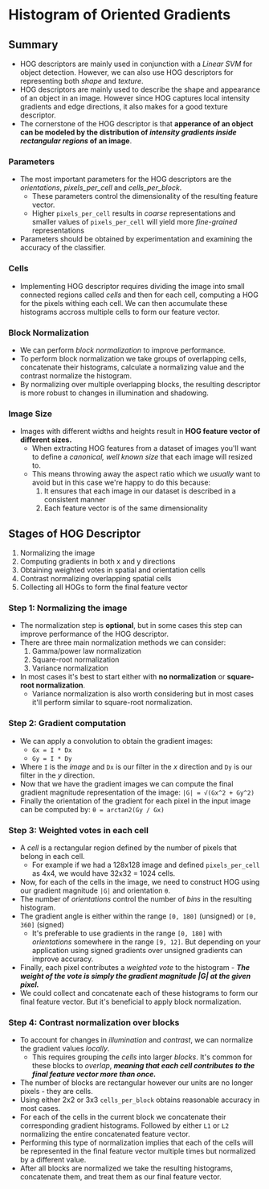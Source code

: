 # Histogram of Oriented Gradients
## Summary
* HOG descriptors are mainly used in conjunction with a _Linear SVM_ for object detection. However, we can also use HOG descriptors for representing both *shape* and *texture*.
* HOG descriptors are mainly used to describe the shape and appearance of an object in an image. However since HOG captures local intensity gradients and edge directions, it also makes for a good texture descriptor.
* The cornerstone of the HOG descriptor is that **apperance of an object can be modeled by the distribution of _intensity gradients inside rectangular regions_ of an image**.
### Parameters
* The most important parameters for the HOG descriptors are the *orientations*, *pixels_per_cell* and *cells_per_block*.
  * These parameters control the dimensionality of the resulting feature vector.
  * Higher `pixels_per_cell` results in *coarse* representations and smaller values of `pixels_per_cell` will yield more *fine-grained* representations
* Parameters should be obtained by experimentation and examining the accuracy of the classifier.
### Cells
* Implementing HOG descriptor requires dividing the image into small connected regions called *cells* and then for each cell, computing a HOG for the pixels withing each cell. We can then accumulate these histograms accross multiple cells to form our feature vector.
### Block Normalization
* We can perform *block normalization* to improve performance.
* To perform block normalization we take groups of overlapping cells, concatenate their histograms, calculate a normalizing value and the contrast normalize the histogram.
* By normalizing over multiple overlapping blocks, the resulting descriptor is more robust to changes in illumination and shadowing.
### Image Size
* Images with different widths and heights result in **HOG feature vector of different sizes.**
  * When extracting HOG features from a dataset of images you'll want to define a *canonical, well known size* that each image will resized to.
  * This means throwing away the aspect ratio which we *usually* want to avoid but in this case we're happy to do this because:
    1. It ensures that each image in our dataset is described in a consistent manner
    2. Each feature vector is of the same dimensionality
## Stages of HOG Descriptor
1. Normalizing the image
2. Computing gradients in both x and y directions
3. Obtaining weighted votes in spatial and orientation cells
4. Contrast normalizing overlapping spatial cells
5. Collecting all HOGs to form the final feature vector
### Step 1: Normalizing the image
* The normalization step is **optional**, but in some cases this step can improve performance of the HOG descriptor.
* There are three main normalization methods we can consider:
  1. Gamma/power law normalization
  2. Square-root normalization
  3. Variance normalization
* In most cases it's best to start either with **no normalization** or **square-root normalization**.
  * Variance normalization is also worth considering but in most cases it'll perform similar to square-root normalization.
### Step 2: Gradient computation
* We can apply a convolution to obtain the gradient images:
  * `Gx = I * Dx`
  * `Gy = I * Dy`
* Where `I` is the _image_ and `Dx` is our filter in the _x_ direction and `Dy` is our filter in the _y_ direction.
* Now that we have the gradient images we can compute the final gradient magnitude representation of the image: `|G| = √(Gx^2 + Gy^2)`
* Finally the orientation of the gradient for each pixel in the input image can be computed by: `θ = arctan2(Gy / Gx)`
### Step 3: Weighted votes in each cell
* A *cell* is a rectangular region defined by the number of pixels that belong in each cell.
  * For example if we had a 128x128 image and defined `pixels_per_cell` as 4x4, we would have 32x32 = 1024 cells.
* Now, for each of the cells in the image, we need to construct HOG using our gradient magnitude `|G|` and orientation `θ`.
* The number of _orientations_ control the number of _bins_ in the resulting histogram.
* The gradient angle is either within the range `[0, 180]` (unsigned) or `[0, 360]` (signed)
  * It's preferable to use gradients in the range `[0, 180]` with _orientations_ somewhere in the range `[9, 12]`. But depending on your application using signed gradients over unsigned gradients can improve accuracy.
* Finally, each pixel contributes a *weighted vote* to the histogram - **_The weight of the vote is simply the gradient magnitude |G| at the given pixel._**
* We could collect and concatenate each of these histograms to form our final feature vector. But it's beneficial to apply block normalization.
### Step 4: Contrast normalization over blocks
* To account for changes in *illumination* and *contrast*, we can normalize the gradient values *locally*.
  * This requires grouping the *cells* into larger *blocks*. It's common for these blocks to *overlap*, **_meaning that each cell contributes to the final feature vector more than once._**
* The number of blocks are rectangular however our units are no longer pixels - they are cells.
* Using either 2x2 or 3x3 `cells_per_block` obtains reasonable accuracy in most cases.
* For each of the cells in the current block we concatenate their corresponding gradient histograms. Followed by either `L1` or `L2` normalizing the entire concatenated feature vector.
* Performing this type of normalization implies that each of the cells will be represented in the final feature vector multiple times but normalized by a different value.
* After all blocks are normalized we take the resulting histograms, concatenate them, and treat them as our final feature vector.